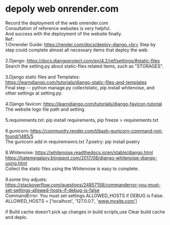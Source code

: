 # depoly web onrender.com
Record the deployment of the web onrender.com<br>
Consultation of reference websites is very helpful.<br>
And success with the deployment of the website finally.<br>
Ref:<br>
1.Onrender Guide: https://render.com/docs/deploy-django.<br>
Step by step could complete almost all necessary items that deploy the web.<br><br>
2.Django: https://docs.djangoproject.com/en/4.2/ref/settings/#static-files<br>
Search the setting.py about static-files related items, such as "STORAGES".<br><br>
3.Django static files and Templates: https://learndjango.com/tutorials/django-static-files-and-templates<br>
Final step -- python manage.py collectstatic, pip install whitenoise, and other settings at setting.py.<br><br>
4.Django favicon: https://learndjango.com/tutorials/django-favicon-tutorial<br>
The website logo file path and setting.<br><br>
5.requirements.txt: pip install requirements, pip freeze > requirements.txt<br><br>
6.gunicorn: https://community.render.com/t/bash-gunicorn-command-not-found/1485/5 <br>
The gunicorn add in requiremwnrs.txt
7.poetry: pip install poetry<br><br>
8.Whitenoise: https://whitenoise.readthedocs.io/en/stable/django.html<br>
https://hatemegalaxy.blogspot.com/2017/08/django-whitenoise-django-using.html<br>
Collect the static files using the Whitenoise is easy to complete.<br><br>
9.some tiny adjusts: https://stackoverflow.com/questions/24857158/commanderror-you-must-set-settings-allowed-hosts-if-debug-is-false <br>
CommandError: You must set settings.ALLOWED_HOSTS if DEBUG is False. ALLOWED_HOSTS = ['localhost', '127.0.0.1', 'www.mysite.com']<br><br>
if Build cache doesn’t pick up changes in build scripts,use Clear build cache and deplo.<br><br>
